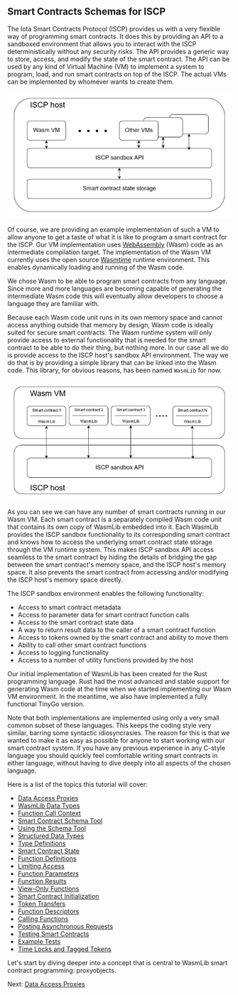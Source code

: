 ## Smart Contracts Schemas for ISCP

The Iota Smart Contracts Protocol (ISCP) provides us with a very flexible way of
programming smart contracts. It does this by providing an API to a sandboxed environment
that allows you to interact with the ISCP deterministically without any security risks.
The API provides a generic way to store, access, and modify the state of the smart
contract. The API can be used by any kind of Virtual Machine (VM) to implement a system to
program, load, and run smart contracts on top of the ISCP. The actual VMs can be
implemented by whomever wants to create them.

![Wasp node image](docs/img/IscpHost.png)

Of course, we are providing an example implementation of such a VM to allow anyone to get
a taste of what it is like to program a smart contract for the ISCP. Our VM implementation
uses [WebAssembly](https://webassembly.org/) (Wasm)
code as an intermediate compilation target. The implementation of the Wasm VM currently
uses the open source [Wasmtime](https://wasmtime.dev/) runtime environment. This enables
dynamically loading and running of the Wasm code.

We chose Wasm to be able to program smart contracts from any language. Since more and more
languages are becoming capable of generating the intermediate Wasm code this will
eventually allow developers to choose a language they are familiar with.

Because each Wasm code unit runs in its own memory space and cannot access anything
outside that memory by design, Wasm code is ideally suited for secure smart contracts. The
Wasm runtime system will only provide access to external functionality that is needed for
the smart contract to be able to do their thing, but nothing more. In our case all we do
is provide access to the ISCP host's sandbox API environment. The way we do that is by
providing a simple library that can be linked into the Wasm code. This library, for
obvious reasons, has been named `WasmLib` for now.

![Wasm VM image](docs/img/WasmVM.png)

As you can see we can have any number of smart contracts running in our Wasm VM. Each
smart contract is a separately compiled Wasm code unit that contains its own copy of
WasmLib embedded into it. Each WasmLib provides the ISCP sandbox functionality to its
corresponding smart contract and knows how to access the underlying smart contract state
storage through the VM runtime system. This makes ISCP sandbox API access seamless to the
smart contract by hiding the details of bridging the gap between the smart contract's
memory space, and the ISCP host's memory space. It also prevents the smart contract from
accessing and/or modifying the ISCP host's memory space directly.

The ISCP sandbox environment enables the following functionality:

- Access to smart contract metadata
- Access to parameter data for smart contract function calls
- Access to the smart contract state data
- A way to return result data to the caller of a smart contract function
- Access to tokens owned by the smart contract and ability to move them
- Ability to call other smart contract functions
- Access to logging functionality
- Access to a number of utility functions provided by the host

Our initial implementation of WasmLib has been created for the Rust programming language.
Rust had the most advanced and stable support for generating Wasm code at the time when we
started implementing our Wasm VM environment. In the meantime, we also have implemented a
fully functional TinyGo version.

Note that both implementations are implemented using only a very small common subset of
these languages. This keeps the coding style very similar, barring some syntactic
idiosyncrasies. The reason for this is that we wanted to make it as easy as possible for
anyone to start working with our smart contract system. If you have any previous
experience in any C-style language you should quickly feel comfortable writing smart
contracts in either language, without having to dive deeply into all aspects of the chosen
language.

Here is a list of the topics this tutorial will cover:

* [Data Access Proxies](docs/proxies.md)
* [WasmLib Data Types](docs/types.md)
* [Function Call Context](docs/context.md)
* [Smart Contract Schema Tool](docs/schema.md)
* [Using the Schema Tool](docs/usage.md)
* [Structured Data Types](docs/structs.md)
* [Type Definitions](docs/typedefs.md)
* [Smart Contract State](docs/state.md)
* [Function Definitions](docs/funcs.md)
* [Limiting Access](docs/access.md)
* [Function Parameters](docs/params.md)
* [Function Results](docs/results.md)
* [View-Only Functions](docs/views.md)
* [Smart Contract Initialization](docs/init.md)
* [Token Transfers](docs/transfers.md)
* [Function Descriptors](docs/funcdesc.md)
* [Calling Functions](docs/call.md)
* [Posting Asynchronous Requests](docs/post.md)
* [Testing Smart Contracts](docs/test.md)
* [Example Tests](docs/examples.md)
* [Time Locks and Tagged Tokens](docs/timelock.md)

Let's start by diving deeper into a concept that is central to WasmLib smart contract 
programming: proxyobjects.

Next: [Data Access Proxies](docs/proxies.md)



